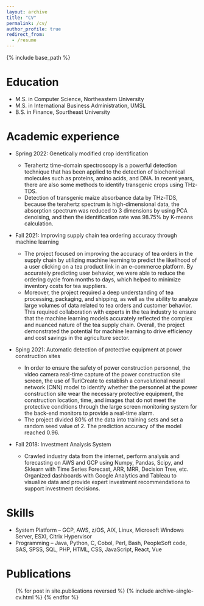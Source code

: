 ```yaml
---
layout: archive
title: "CV"
permalink: /cv/
author_profile: true
redirect_from:
  - /resume
---
```


{% include base_path %}

Education
======
* M.S. in Computer Science, Northeastern University
* M.S. in International Business Administration, UMSL
* B.S. in Finance, Sourtheast University

Academic experience
======
* Spring 2022: Genetically modified crop identification
  * Terahertz time-domain spectroscopy is a powerful detection technique that has been applied to the detection of
biochemical molecules such as proteins, amino acids, and DNA. In recent years, there are also some methods to
identify transgenic crops using THz-TDS.
  * Detection of transgenic maize absorbance data by THz-TDS, because the terahertz spectrum is high-dimensional
data, the absorption spectrum was reduced to 3 dimensions by using PCA denoising, and then the identification
rate was 98.75% by K-means calculation.

* Fall 2021: Improving supply chain tea ordering accuracy through machine learning
  * The project focused on improving the accuracy of tea orders in the supply chain by utilizing machine learning to
predict the likelihood of a user clicking on a tea product link in an e-commerce platform. By accurately predicting
user behavior, we were able to reduce the ordering cycle from months to days, which helped to minimize
inventory costs for tea suppliers.
  * Moreover, the project required a deep understanding of tea processing, packaging, and shipping, as well as the
ability to analyze large volumes of data related to tea orders and customer behavior. This required collaboration
with experts in the tea industry to ensure that the machine learning models accurately reflected the complex and
nuanced nature of the tea supply chain. Overall, the project demonstrated the potential for machine learning to
drive efficiency and cost savings in the agriculture sector.

* Sping 2021: Automatic detection of protective equipment at power construction sites
  * In order to ensure the safety of power construction personnel, the video camera real-time capture of the power
construction site screen, the use of TuriCreate to establish a convolutional neural network (CNN) model to
identify whether the personnel at the power construction site wear the necessary protective equipment, the
construction location, time, and images that do not meet the protective conditions through the large screen
monitoring system for the back-end monitors to provide a real-time alarm.
  * The project divided 80% of the data into training sets and set a random seed value of 2. The prediction accuracy
of the model reached 0.96.

* Fall 2018: Investment Analysis System
  * Crawled industry data from the internet, perform analysis and forecasting on AWS and GCP using Numpy,
Pandas, Scipy, and Sklearn with Time Series Forecast, ARR, MRR, Decision Tree, etc. Organized dashboards with
Google Analytics and Tableau to visualize data and provide expert investment recommendations to support
investment decisions.
  
Skills
======
* System Platform – GCP, AWS, z/OS, AIX, Linux, Microsoft Windows Server, ESXI, Citrix Hypervisor
* Programming – Java, Python, C, Cobol, Perl, Bash, PeopleSoft code, SAS, SPSS, SQL, PHP, HTML,
CSS, JavaScript, React, Vue

Publications
======
  <ul>{% for post in site.publications reversed %}
    {% include archive-single-cv.html %}
  {% endfor %}</ul>
  
<!-- Talks
======
  <ul>{% for post in site.talks reversed %}
    {% include archive-single-talk-cv.html  %}
  {% endfor %}</ul>
  
Teaching
======
  <ul>{% for post in site.teaching reversed %}
    {% include archive-single-cv.html %}
  {% endfor %}</ul>
  
Service and leadership
======
* Currently signed in to 43 different slack teams -->
